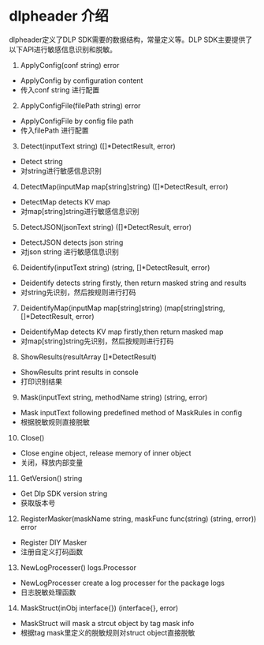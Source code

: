 # dlpheader 介绍

dlpheader定义了DLP SDK需要的数据结构，常量定义等。DLP SDK主要提供了以下API进行敏感信息识别和脱敏。

1. ApplyConfig(conf string) error
- ApplyConfig by configuration content
- 传入conf string 进行配置

2. ApplyConfigFile(filePath string) error
- ApplyConfigFile by config file path
- 传入filePath 进行配置

3. Detect(inputText string) ([]*DetectResult, error)
- Detect string
- 对string进行敏感信息识别

4. DetectMap(inputMap map[string]string) ([]*DetectResult, error)
- DetectMap detects KV map
- 对map[string]string进行敏感信息识别

5. DetectJSON(jsonText string) ([]*DetectResult, error)
- DetectJSON detects json string
- 对json string 进行敏感信息识别

6. Deidentify(inputText string) (string, []*DetectResult, error)
- Deidentify detects string firstly, then return masked string and results
- 对string先识别，然后按规则进行打码

7. DeidentifyMap(inputMap map[string]string) (map[string]string, []*DetectResult, error)
- DeidentifyMap detects KV map firstly,then return masked map
- 对map[string]string先识别，然后按规则进行打码

8. ShowResults(resultArray []*DetectResult)
- ShowResults print results in console
- 打印识别结果

9. Mask(inputText string, methodName string) (string, error)
- Mask inputText following predefined method of MaskRules in config
- 根据脱敏规则直接脱敏

10. Close()
- Close engine object, release memory of inner object
- 关闭，释放内部变量

11. GetVersion() string
- Get Dlp SDK version string
- 获取版本号

12. RegisterMasker(maskName string, maskFunc func(string) (string, error)) error
- Register DIY Masker
- 注册自定义打码函数

13. NewLogProcesser() logs.Processor
- NewLogProcesser create a log processer for the package logs
- 日志脱敏处理函数

14. MaskStruct(inObj interface{}) (interface{}, error)
- MaskStruct will mask a strcut object by tag mask info
- 根据tag mask里定义的脱敏规则对struct object直接脱敏

	
	
